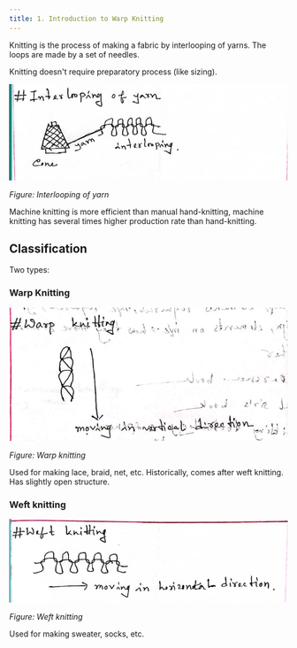 ```yaml
---
title: 1. Introduction to Warp Knitting
---
```


Knitting is the process of making a fabric by interlooping of yarns. The loops are made by a set of needles.

Knitting doesn't require preparatory process (like sizing).

![](./img/interlooping-of-yarn.png)

_Figure: Interlooping of yarn_

Machine knitting is more efficient than manual hand-knitting, machine knitting has several times higher production rate than hand-knitting.

## Classification

Two types:

### Warp Knitting

![](./img/warp-knitting.png)

_Figure: Warp knitting_

Used for making lace, braid, net, etc. Historically, comes after weft knitting. Has slightly open structure.

### Weft knitting

![](./img/weft-knitting.png)

_Figure: Weft knitting_

Used for making sweater, socks, etc.
